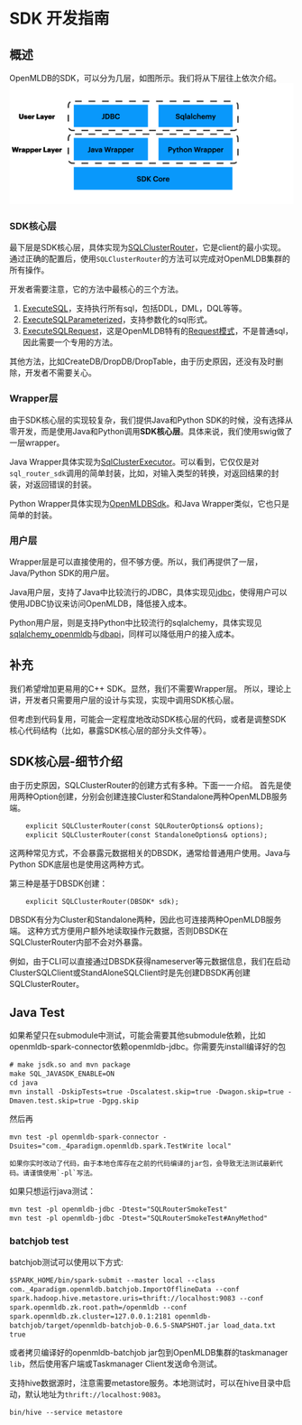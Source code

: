 # SDK 开发指南

## 概述

OpenMLDB的SDK，可以分为几层，如图所示。我们将从下层往上依次介绍。
![sdk layers](images/sdk_layers.png)

### SDK核心层
最下层是SDK核心层，具体实现为[SQLClusterRouter](https://github.com/4paradigm/OpenMLDB/blob/b6f122798f567adf2bb7766e2c3b81b633ebd231/src/sdk/sql_cluster_router.h#L110)，它是client的最小实现。通过正确的配置后，使用`SQLClusterRouter`的方法可以完成对OpenMLDB集群的所有操作。

开发者需要注意，它的方法中最核心的三个方法。
1. [ExecuteSQL](https://github.com/4paradigm/OpenMLDB/blob/b6f122798f567adf2bb7766e2c3b81b633ebd231/src/sdk/sql_cluster_router.h#L160)，支持执行所有sql，包括DDL，DML，DQL等等。
2. [ExecuteSQLParameterized](https://github.com/4paradigm/OpenMLDB/blob/b6f122798f567adf2bb7766e2c3b81b633ebd231/src/sdk/sql_cluster_router.h#L166)，支持参数化的sql形式。
3. [ExecuteSQLRequest](https://github.com/4paradigm/OpenMLDB/blob/b6f122798f567adf2bb7766e2c3b81b633ebd231/src/sdk/sql_cluster_router.h#L156)，这是OpenMLDB特有的[Request模式](../tutorial/modes.md#4-在线请求模式)，不是普通sql，因此需要一个专用的方法。

其他方法，比如CreateDB/DropDB/DropTable，由于历史原因，还没有及时删除，开发者不需要关心。

### Wrapper层
由于SDK核心层的实现较复杂，我们提供Java和Python SDK的时候，没有选择从零开发，而是使用Java和Python调用**SDK核心层**。具体来说，我们使用swig做了一层wrapper。

Java Wrapper具体实现为[SqlClusterExecutor](https://github.com/4paradigm/OpenMLDB/blob/main/java/openmldb-jdbc/src/main/java/com/_4paradigm/openmldb/sdk/impl/SqlClusterExecutor.java)。可以看到，它仅仅是对`sql_router_sdk`调用的简单封装，比如，对输入类型的转换，对返回结果的封装，对返回错误的封装。

Python Wrapper具体实现为[OpenMLDBSdk](https://github.com/4paradigm/OpenMLDB/blob/main/python/openmldb/sdk/sdk.py)。和Java Wrapper类似，它也只是简单的封装。

### 用户层
Wrapper层是可以直接使用的，但不够方便。所以，我们再提供了一层，Java/Python SDK的用户层。

Java用户层，支持了Java中比较流行的JDBC，具体实现见[jdbc](https://github.com/4paradigm/OpenMLDB/tree/main/java/openmldb-jdbc/src/main/java/com/_4paradigm/openmldb/jdbc)，使得用户可以使用JDBC协议来访问OpenMLDB，降低接入成本。

Python用户层，则是支持Python中比较流行的sqlalchemy，具体实现见[sqlalchemy_openmldb](https://github.com/4paradigm/OpenMLDB/blob/main/python/openmldb/sqlalchemy_openmldb)与[dbapi](https://github.com/4paradigm/OpenMLDB/blob/main/python/openmldb/dbapi)，同样可以降低用户的接入成本。

## 补充

我们希望增加更易用的C++ SDK。显然，我们不需要Wrapper层。
所以，理论上讲，开发者只需要用户层的设计与实现，实现中调用SDK核心层。

但考虑到代码复用，可能会一定程度地改动SDK核心层的代码，或者是调整SDK核心代码结构（比如，暴露SDK核心层的部分头文件等）。

## SDK核心层-细节介绍

由于历史原因，SQLClusterRouter的创建方式有多种。下面一一介绍。
首先是使用两种Option创建，分别会创建连接Cluster和Standalone两种OpenMLDB服务端。
```
    explicit SQLClusterRouter(const SQLRouterOptions& options);
    explicit SQLClusterRouter(const StandaloneOptions& options);
```
这两种常见方式，不会暴露元数据相关的DBSDK，通常给普通用户使用。Java与Python SDK底层也是使用这两种方式。

第三种是基于DBSDK创建：
```
    explicit SQLClusterRouter(DBSDK* sdk);
```
DBSDK有分为Cluster和Standalone两种，因此也可连接两种OpenMLDB服务端。
这种方式方便用户额外地读取操作元数据，否则DBSDK在SQLClusterRouter内部不会对外暴露。

例如，由于CLI可以直接通过DBSDK获得nameserver等元数据信息，我们在启动ClusterSQLClient或StandAloneSQLClient时是先创建DBSDK再创建SQLClusterRouter。

## Java Test

如果希望只在submodule中测试，可能会需要其他submodule依赖，比如openmldb-spark-connector依赖openmldb-jdbc。你需要先install编译好的包
```
# make jsdk.so and mvn package
make SQL_JAVASDK_ENABLE=ON
cd java
mvn install -DskipTests=true -Dscalatest.skip=true -Dwagon.skip=true -Dmaven.test.skip=true -Dgpg.skip
```
然后再
```
mvn test -pl openmldb-spark-connector -Dsuites="com._4paradigm.openmldb.spark.TestWrite local"
```

```{warning}
如果你实时改动了代码，由于本地仓库存在之前的代码编译的jar包，会导致无法测试最新代码。请谨慎使用`-pl`写法。
```

如果只想运行java测试：
```
mvn test -pl openmldb-jdbc -Dtest="SQLRouterSmokeTest"
mvn test -pl openmldb-jdbc -Dtest="SQLRouterSmokeTest#AnyMethod"
```

### batchjob test

batchjob测试可以使用以下方式:
```
$SPARK_HOME/bin/spark-submit --master local --class com._4paradigm.openmldb.batchjob.ImportOfflineData --conf spark.hadoop.hive.metastore.uris=thrift://localhost:9083 --conf spark.openmldb.zk.root.path=/openmldb --conf spark.openmldb.zk.cluster=127.0.0.1:2181 openmldb-batchjob/target/openmldb-batchjob-0.6.5-SNAPSHOT.jar load_data.txt true
```

或者拷贝编译好的openmldb-batchjob jar包到OpenMLDB集群的taskmanager `lib`，然后使用客户端或Taskmanager Client发送命令测试。

支持hive数据源时，注意需要metastore服务。本地测试时，可以在hive目录中启动，默认地址为`thrift://localhost:9083`。
```
bin/hive --service metastore
```
